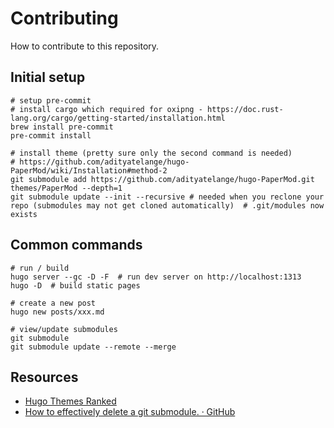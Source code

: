 # Contributing

How to contribute to this repository.

## Initial setup

```
# setup pre-commit
# install cargo which required for oxipng - https://doc.rust-lang.org/cargo/getting-started/installation.html
brew install pre-commit
pre-commit install

# install theme (pretty sure only the second command is needed)
# https://github.com/adityatelange/hugo-PaperMod/wiki/Installation#method-2
git submodule add https://github.com/adityatelange/hugo-PaperMod.git themes/PaperMod --depth=1
git submodule update --init --recursive # needed when you reclone your repo (submodules may not get cloned automatically)  # .git/modules now exists
```

## Common commands

```
# run / build
hugo server --gc -D -F  # run dev server on http://localhost:1313
hugo -D  # build static pages

# create a new post
hugo new posts/xxx.md

# view/update submodules
git submodule
git submodule update --remote --merge
```

## Resources

- [Hugo Themes Ranked](https://hugoranked.com/)
- [How to effectively delete a git submodule. · GitHub](https://gist.github.com/myusuf3/7f645819ded92bda6677)
